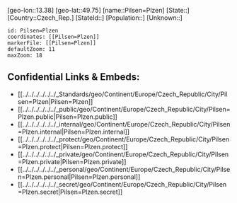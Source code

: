 ﻿---
location: [49.75,13.38]
mapzoom: [7,12] 
mapmarker: city 
type: City
tags:
- geo/City


SpocWebEntityId: 33375
isDeleted: false
confidential: public

---
[geo-lon::13.38]
[geo-lat::49.75]
[name::Pilsen=Plzen]
[State::]
[Country::Czech_Rep.]
[StateId::]
[Population::]
[Unknown::]


```leaflet
id: Pilsen=Plzen
coordinates: [[Pilsen=Plzen]]
markerFile: [[Pilsen=Plzen]]
defaultZoom: 11 
maxZoom: 18
```


## Confidential Links & Embeds: 
- [[../../../../../../_Standards/geo/Continent/Europe/Czech_Republic/City/Pilsen=Plzen|Pilsen=Plzen]] 
- [[../../../../../../_public/geo/Continent/Europe/Czech_Republic/City/Pilsen=Plzen.public|Pilsen=Plzen.public]] 
- [[../../../../../../_internal/geo/Continent/Europe/Czech_Republic/City/Pilsen=Plzen.internal|Pilsen=Plzen.internal]] 
- [[../../../../../../_protect/geo/Continent/Europe/Czech_Republic/City/Pilsen=Plzen.protect|Pilsen=Plzen.protect]] 
- [[../../../../../../_private/geo/Continent/Europe/Czech_Republic/City/Pilsen=Plzen.private|Pilsen=Plzen.private]] 
- [[../../../../../../_personal/geo/Continent/Europe/Czech_Republic/City/Pilsen=Plzen.personal|Pilsen=Plzen.personal]] 
- [[../../../../../../_secret/geo/Continent/Europe/Czech_Republic/City/Pilsen=Plzen.secret|Pilsen=Plzen.secret]] 
